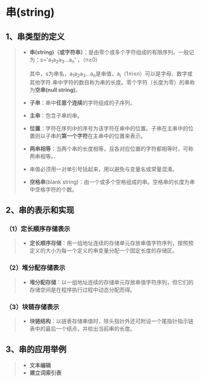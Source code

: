 # 串(string)

## 1、串类型的定义

> + **串(string)（或字符串）**：是由零个或多个字符组成的有限序列。一般记为：s='a<sub>1</sub>a<sub>2</sub>a<sub>3</sub>...a<sub>n</sub>' ，（n≥0）
>
>   其中，s为串名，a<sub>1</sub>a<sub>2</sub>a<sub>3</sub>...a<sub>n</sub>是串值，a<sub>i</sub>（1≤i≤n）可以是字母、数字或其他字符.串中字符的数目称为串的长度。零个字符（长度为零）的串称为**空串(null string)**。
>
> + **子串**：串中**任意个连续**的字符组成的子序列。
>
> + **主串**：包含子串的串。
>
> + **位置**：字符在序列中的序号为该字符在串中的位置。子串在主串中的位置则以子串的**第一个字符**在主串中的位置来表示。
>
> + **两串相等**：当两个串的长度相等，且各对应位置的字符都相等时，可称两串相等。、
>
> + 串值必须用一对单引号括起来，用以避免与变量名或常量混淆。
>
> + **空格串**(blank string)：由一个或多个空格组成的串。空格串的长度为串中空格字符的个数。



## 2、串的表示和实现

### （1）定长顺序存储表示
> + **定长顺序存储**：用一组地址连续的存储单元存放串值字符序列，按照预定义的大小为每一个定义的串变量分配一个固定长度的存储区。

### （2）堆分配存储表示
> + **堆分配存储**：以一组地址连续的存储单元存放串值字符序列，但它们的存储空间是在程序执行过程中动态分配而得。

### （3）块链存储表示
> + **块链结构**：以链表存储串值时，除头指针外还可附设一个尾指针指示链表中的最后一个结点，并给出当前串的长度。


## 3、串的应用举例
> + **文本编辑**
> + **建立词索引表**

